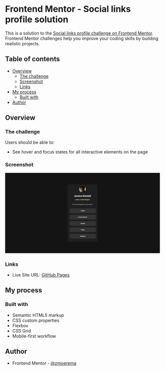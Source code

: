 # Frontend Mentor - Social links profile solution

This is a solution to the [Social links profile challenge on Frontend Mentor](https://www.frontendmentor.io/challenges/social-links-profile-UG32l9m6dQ). Frontend Mentor challenges help you improve your coding skills by building realistic projects. 

## Table of contents

- [Overview](#overview)
  - [The challenge](#the-challenge)
  - [Screenshot](#screenshot)
  - [Links](#links)
- [My process](#my-process)
  - [Built with](#built-with)
- [Author](#author)

## Overview

### The challenge

Users should be able to:

- See hover and focus states for all interactive elements on the page

### Screenshot

![screenshot](./screenshots/screenshot.png)

### Links

<!-- - Solution URL: [Frontend Mentor](https://your-solution-url.com) -->
- Live Site URL: [GitHub Pages](https://zmoerema.github.io/frontend-mentor-social-links-profile/)

## My process

### Built with

- Semantic HTML5 markup
- CSS custom properties
- Flexbox
- CSS Grid
- Mobile-first workflow

## Author

- Frontend Mentor - [@zmoerema](https://www.frontendmentor.io/profile/zmoerema)

